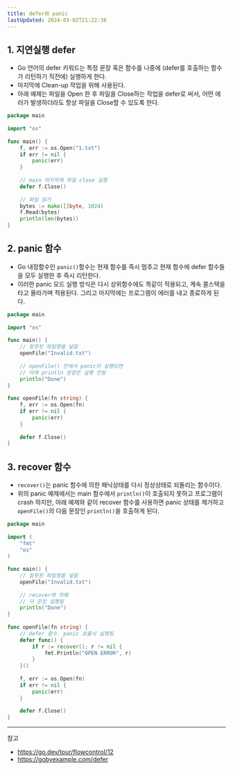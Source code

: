```yaml
---
title: defer와 panic
lastUpdated: 2024-03-02T21:22:36
---
```


## 1. 지연실행 defer
- Go 언어의 defer 키워드는 특정 문장 혹은 함수를 나중에 (defer를 호출하는 함수가 리턴하기 직전에) 실행하게 한다. 
- 마지막에 Clean-up 작업을 위해 사용된다. 
- 아래 예제는 파일을 Open 한 후 파일을 Close하는 작업을 defer로 써서, 어떤 에러가 발생하더라도 항상 파일을 Close할 수 있도록 한다.

```go
package main
 
import "os"
 
func main() {
    f, err := os.Open("1.txt")
    if err != nil {
        panic(err)
    }
 
    // main 마지막에 파일 close 실행
    defer f.Close()
 
    // 파일 읽기
    bytes := make([]byte, 1024)
    f.Read(bytes)
    println(len(bytes))
}
```

## 2. panic 함수
- Go 내장함수인 `panic()`함수는 현재 함수를 즉시 멈추고 현재 함수에 defer 함수들을 모두 실행한 후 즉시 리턴한다. 
- 이러한 panic 모드 실행 방식은 다시 상위함수에도 똑같이 적용되고, 계속 콜스택을 타고 올라가며 적용된다. 그리고 마지막에는 프로그램이 에러를 내고 종료하게 된다.

```go
package main
 
import "os"
 
func main() {
    // 잘못된 파일명을 넣음
    openFile("Invalid.txt")
     
    // openFile() 안에서 panic이 실행되면
    // 아래 println 문장은 실행 안됨
    println("Done") 
}
 
func openFile(fn string) {
    f, err := os.Open(fn)
    if err != nil {
        panic(err)
    }
 
    defer f.Close()
}
```

## 3. recover 함수
- `recover()`는 panic 함수에 의한 패닉상태를 다시 정상상태로 되돌리는 함수이다.
- 위의 panic 예제에서는 main 함수에서 `println()`이 호출되지 못하고 프로그램이 crash 하지만, 아래 예제와 같이 recover 함수를 사용하면 panic 상태를 제거하고 `openFile()`의 다음 문장인 `println()`을 호출하게 된다.

```go
package main
 
import (
    "fmt"
    "os"
)
 
func main() {
    // 잘못된 파일명을 넣음
    openFile("Invalid.txt")
 
    // recover에 의해
    // 이 문장 실행됨
    println("Done") 
}
 
func openFile(fn string) {
    // defer 함수. panic 호출시 실행됨
    defer func() {
        if r := recover(); r != nil {
            fmt.Println("OPEN ERROR", r)
        }
    }()
 
    f, err := os.Open(fn)
    if err != nil {
        panic(err)
    }
 
    defer f.Close()
}
```

---
참고
- https://go.dev/tour/flowcontrol/12
- https://gobyexample.com/defer